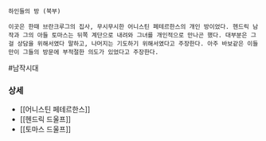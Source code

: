 
```
하인들의 방 (북부)

이곳은 한때 브란크루그의 집사, 무시무시한 어니스틴 페테르한스의 개인 방이었다. 헨드릭 남작과 그의 아들 토마스는 뒤쪽 계단으로 내려와 그녀를 개인적으로 만나곤 했다. 대부분은 그걸 상담을 위해서였다 말하고, 나머지는 기도하기 위해서였다고 주장한다. 아주 바보같은 이들만이 그들의 방문에 부적절한 의도가 있었다고 주장한다.
```


#남작시대 

### 상세

* [[어니스틴 페테르한스]]
* [[헨드릭 드울프]]
* [[토마스 드울프]]